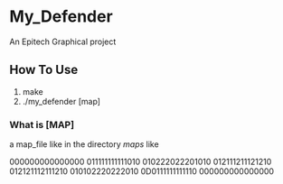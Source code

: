# My_Defender

An Epitech Graphical project

## How To Use

1) make
2) ./my_defender [map]

### What is [MAP]

a map_file like in the directory <em>maps</em> like

000000000000000
011111111111010
010222022201010
012111211121210
012121112111210
010102220222010
0D0111111111110
000000000000000
